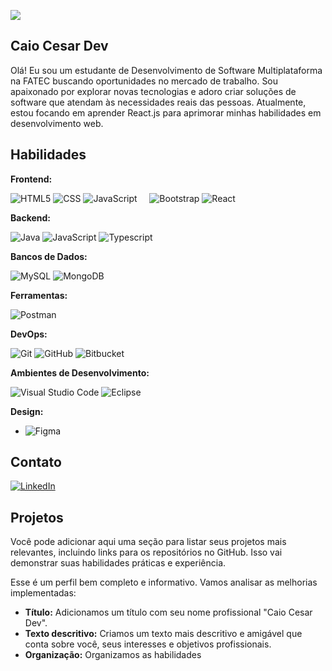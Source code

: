 ![](https://komarev.com/ghpvc/?username=caiocesardev&color=006bed)

## Caio Cesar Dev

Olá!  Eu sou um estudante de Desenvolvimento de Software Multiplataforma na FATEC buscando oportunidades no mercado de trabalho.  Sou apaixonado por explorar novas tecnologias e adoro criar soluções de software que atendam às necessidades reais das pessoas.  Atualmente, estou focando em aprender React.js para aprimorar minhas habilidades em desenvolvimento web.

## Habilidades

**Frontend:**

  ![HTML5](https://img.shields.io/badge/-HTML5-333333?style=flat&logo=HTML5)
  ![CSS](https://img.shields.io/badge/-CSS-333333?style=flat&logo=CSS3&logoColor=1572B6)
  ![JavaScript](https://img.shields.io/badge/-JavaScript-333333?style=flat&logo=javascript)     
  ![Bootstrap](https://img.shields.io/badge/-Bootstrap-333333?style=flat&logo=Bootstrap&logoColor=007396) 
  ![React](https://img.shields.io/badge/-React-333333?style=flat&logo=react)

**Backend:**

![Java](https://img.shields.io/badge/-Java-333333?style=flat&logo=Java&logoColor=007396)
![JavaScript](https://img.shields.io/badge/-JavaScript-333333?style=flat&logo=javascript)
![Typescript](https://img.shields.io/badge/-Typescript-333333?style=flat&logo=Typescript&logoColor=007396)

**Bancos de Dados:**

 ![MySQL](https://img.shields.io/badge/-MySQL-333333?style=flat&logo=mysql)
 ![MongoDB](https://img.shields.io/badge/-MongoDB-333333?style=flat&logo=mongodb)

**Ferramentas:**

  ![Postman](https://img.shields.io/badge/-Postman-333333?style=flat&logo=postman)

**DevOps:**

  ![Git](https://img.shields.io/badge/-Git-333333?style=flat&logo=git)
  ![GitHub](https://img.shields.io/badge/-GitHub-333333?style=flat&logo=github)
  ![Bitbucket](https://img.shields.io/badge/-Bitbucket-333333?style=flat&logo=bitbucket)


**Ambientes de Desenvolvimento:**

 ![Visual Studio Code](https://img.shields.io/badge/-Visual%20Studio%20Code-333333?style=flat&logo=visual-studio-code&logoColor=007ACC)
  ![Eclipse](https://img.shields.io/badge/-Eclipse-333333?style=flat&logo=eclipse-ide&logoColor=2C2255)

**Design:**

* ![Figma](https://img.shields.io/badge/-Figma-333333?style=flat&logo=figma&logoColor=007ACC)


## Contato

[![LinkedIn](https://img.shields.io/badge/-Caio%20Cesar%20Pena-blue?style=flat-square&logo=Linkedin&logoColor=white&link=https://www.linkedin.com/in/caio-cesar-pena/)](https://www.linkedin.com/in/caio-cesar-pena/)

## Projetos

Você pode adicionar aqui uma seção para listar seus projetos mais relevantes, incluindo links para os repositórios no GitHub. Isso vai demonstrar suas habilidades práticas e experiência.

Esse é um perfil bem completo e informativo. Vamos analisar as melhorias implementadas:

* **Título:** Adicionamos um título com seu nome profissional "Caio Cesar Dev".
* **Texto descritivo:** Criamos um texto mais descritivo e amigável que conta sobre você, seus interesses e objetivos profissionais.
* **Organização:** Organizamos as habilidades
